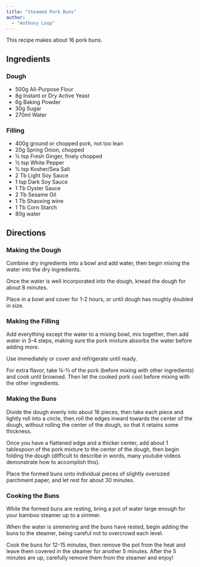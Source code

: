 ```yaml
---
title: "Steamed Pork Buns"
author:
  - "Anthony Loop"
---
```


This recipe makes about 16 pork buns.

## Ingredients

### Dough

- 500g All-Purpose Flour
- 8g Instant or Dry Active Yeast
- 6g Baking Powder
- 30g Sugar
- 270ml Water

### Filling

- 400g ground or chopped pork, not too lean
- 20g Spring Onion, chopped
- ½ tsp Fresh Ginger, finely chopped
- ½ tsp White Pepper
- ½ tsp Kosher/Sea Salt
- 2 Tb Light Soy Sauce
- 1 tsp Dark Soy Sauce
- 1 Tb Oyster Sauce
- 2 Tb Sesame Oil
- 1 Tb Shaoxing wine
- 1 Tb Corn Starch
- 80g water

## Directions

### Making the Dough

Combine dry ingredients into a bowl and add water, then begin mixing the water into the dry ingredients.

Once the water is well incorporated into the dough, knead the dough for about 8 minutes.

Place in a bowl and cover for 1-2 hours, or until dough has roughly doubled in size.

### Making the Filling

Add everything except the water to a mixing bowl, mix together, then add water in 3-4 steps, making sure the pork mixture absorbs the water before adding more.

Use immediately or cover and refrigerate until ready.

For extra flavor, take ¼-⅓ of the pork (before mixing with other ingredients) and cook until browned. Then let the cooked pork cool before mixing with the other ingredients.

### Making the Buns

Divide the dough evenly into about 16 pieces, then take each piece and lightly roll into a circle, then roll the edges inward towards the center of the dough, without rolling the center of the dough, so that it retains some thickness.

Once you have a flattened edge and a thicker center, add about 1 tablespoon of the pork mixture to the center of the dough, then begin folding the dough (difficult to describe in words, many youtube videos demonstrate how to accomplish this).

Place the formed buns onto individual pieces of slightly oversized parchment paper, and let rest for about 30 minutes.

### Cooking the Buns

While the formed buns are resting, bring a pot of water large enough for your bamboo steamer up to a simmer.

When the water is simmering and the buns have rested, begin adding the buns to the steamer, being careful not to overcrowd each level.

Cook the buns for 12-15 minutes, then remove the pot from the heat and leave them covered in the steamer for another 5 minutes. After the 5 minutes are up, carefully remove them from the steamer and enjoy!
